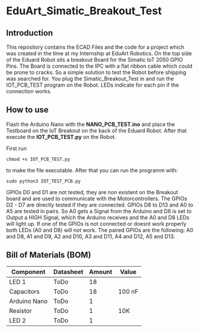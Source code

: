 # EduArt_Simatic_Breakout_Test

## Introduction

This repository contains the ECAD Files and the code for a project which was created in the time at my Internship at EduArt Robotics. On the top side of the Eduard Robot sits a breakout Board for the Simatic IoT 2050 GPIO Pins. The Board is connected to the IPC with a flat ribbon cable which could be prone to cracks. So a simple solution to test the Robot before shipping was searched for. You plug the Simatic_Breakout_Test in and run the IOT_PCB_TEST program on the Robot. LEDs indicate for each pin if the connection works.

## How to use

Flash the Arduino Nano with the **NANO_PCB_TEST.ino** and place the Testboard on the IoT Breakout on the back of the Eduard Robot. After that execute the **IOT_PCB_TEST.py** on the Robot.

First run 
```
chmod +x IOT_PCB_TEST.py
```
to make the file executable. After that you can run the programm with:
```
sudo python3 IOT_TEST_PCB.py
```

GPIOs D0 and D1 are not tested, they are non existent on the Breakout board and are used to communicate with the Motorcontrollers.
The GPIOs D2 - D7 are directly tested if they are connected. GPIOs D8 to D13 and A0 to A5 are tested in pairs. So A0 gets a Signal from the Arduino and D8 is set to Output a HIGH Signal, which the Arduino receives and the A0 and D8 LEDs will light up. If one of the GPIOs is not connected or doesnt work properly both LEDs (A0 and D8) will not work.
The paired GPIOs are the following: A0 and D8, A1 and D9, A2 and D10, A3 and D11, A4 and D12, A5 and D13.

## Bill of Materials (BOM)

| Component    | Datasheet | Amount | Value  |
| ------------ | --------- | ------ | ------ |
| LED 1        | ToDo      | 18     |        |
| Capacitors   | ToDo      | 18     | 100 nF |
| Arduino Nano | ToDo      | 1      |        |
| Resistor     | ToDo      | 1      | 10K    |
| LED 2        | ToDo      | 1      |        |
